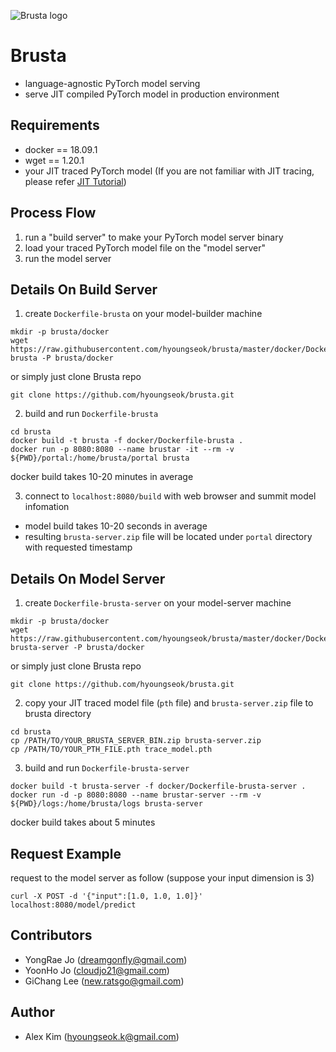 ![Brusta logo](https://user-images.githubusercontent.com/16871455/54772005-d2889200-4c49-11e9-90e7-dce87c9305ea.png)
# Brusta
+ language-agnostic PyTorch model serving
+ serve JIT compiled PyTorch model in production environment

## Requirements
+ docker == 18.09.1
+ wget == 1.20.1
+ your JIT traced PyTorch model (If you are not familiar with JIT tracing, please refer [JIT Tutorial](https://github.com/hyoungseok/jitTutorial))

## Process Flow
1. run a "build server" to make your PyTorch model server binary
2. load your traced PyTorch model file on the "model server"
3. run the model server

## Details On Build Server
1. create ```Dockerfile-brusta``` on your model-builder machine
```
mkdir -p brusta/docker
wget https://raw.githubusercontent.com/hyoungseok/brusta/master/docker/Dockerfile-brusta -P brusta/docker
```
or simply just clone Brusta repo
```
git clone https://github.com/hyoungseok/brusta.git 
```

2. build and run ```Dockerfile-brusta```
```
cd brusta
docker build -t brusta -f docker/Dockerfile-brusta .
docker run -p 8080:8080 --name brustar -it --rm -v ${PWD}/portal:/home/brusta/portal brusta
```
docker build takes 10-20 minutes in average

3. connect to ```localhost:8080/build``` with web browser and summit model infomation
+ model build takes 10-20 seconds in average
+ resulting ```brusta-server.zip``` file will be located under ```portal``` directory with requested timestamp

## Details On Model Server
1. create ```Dockerfile-brusta-server``` on your model-server machine
```
mkdir -p brusta/docker
wget https://raw.githubusercontent.com/hyoungseok/brusta/master/docker/Dockerfile-brusta-server -P brusta/docker
```
or simply just clone Brusta repo
```
git clone https://github.com/hyoungseok/brusta.git 
```

2. copy your JIT traced model file (```pth``` file) and ```brusta-server.zip``` file to brusta directory
```
cd brusta
cp /PATH/TO/YOUR_BRUSTA_SERVER_BIN.zip brusta-server.zip
cp /PATH/TO/YOUR_PTH_FILE.pth trace_model.pth
```

3. build and run ```Dockerfile-brusta-server```
```
docker build -t brusta-server -f docker/Dockerfile-brusta-server .
docker run -d -p 8080:8080 --name brustar-server --rm -v ${PWD}/logs:/home/brusta/logs brusta-server
```
docker build takes about 5 minutes

## Request Example
request to the model server as follow (suppose your input dimension is 3)
```
curl -X POST -d '{"input":[1.0, 1.0, 1.0]}' localhost:8080/model/predict
```

## Contributors
+ YongRae Jo (dreamgonfly@gmail.com)
+ YoonHo Jo (cloudjo21@gmail.com)
+ GiChang Lee (new.ratsgo@gmail.com)

## Author
+ Alex Kim (hyoungseok.k@gmail.com)
